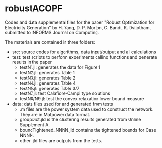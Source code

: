 # robustACOPF
Codes and data supplemental files for the paper "Robust Optimization for Electricity Generation" by H. Yang, D. P. Morton, C. Bandi, K. Dvijotham, submitted to INFORMS Journal on Computing.

The materials are contained in three folders:
- src: source codes for algorithms, data input/output and all calculations
- test: test scripts to perform experiments calling functions and generate results in the paper
  - testN1.jl: generates the data for Figure 1
  - testN2.jl: generates Table 1
  - testN3.jl: generates Table 2
  - testN4.jl: generates Table 4
  - testN5.jl: generates Table 3/7
  - testN7.jl: test Calafiore-Campi type solutions
  - testN8/N9.jl: test the convex relaxation lower bound measure
- data: data files used for and generated from tests
  - .m files are the power system data used to construct the network. They are in Matpower data format.
  - groupDict.jld is the clustering results generated from Online Supplement A.
  - boundTightened_NNNN.jld contains the tightened bounds for Case NNNN.
  - other .jld files are outputs from the tests.

